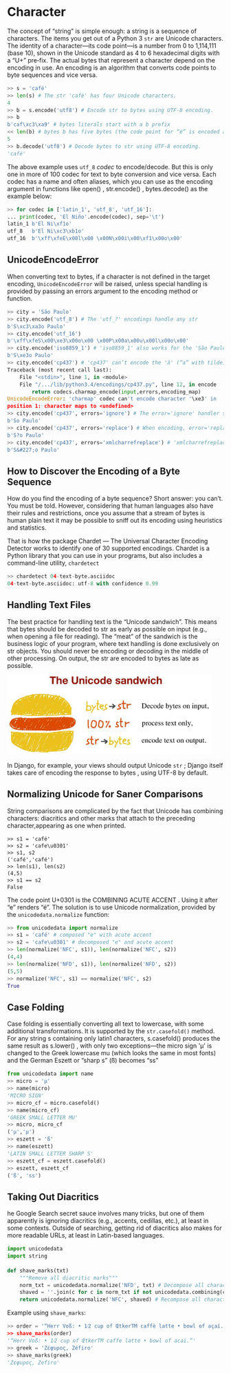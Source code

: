 # Character
The concept of “string” is simple enough: a string is a sequence of characters. The items you get out of a Python 3 `str` are Unicode characters. The identity of a character—its code point—is a number from 0 to 1,114,111 (base 10), shown in the Unicode standard as 4 to 6 hexadecimal digits with a “U+” pre‐fix. The actual bytes that represent a character depend on the encoding in use. An encoding is an algorithm that converts code points to byte sequences and vice versa.
``` python
>> s = 'café'
>> len(s) # The str 'café' has four Unicode characters.
4
>> b = s.encode('utf8') # Encode str to bytes using UTF-8 encoding.
>> b
b'caf\xc3\xa9' # bytes literals start with a b prefix
<< len(b) # bytes b has five bytes (the code point for “é” is encoded as two bytes in UTF-8)
5 
>> b.decode('utf8') # Decode bytes to str using UTF-8 encoding.
'café'
```
The above example uses `utf_8` _codec_ to encode/decode. But this is only one in more of 100 codec for text to byte conversion and vice versa. Each codec has a name and often aliases, which you can use as the encoding argument in functions like open() , str.encode() , bytes.decode() as the example below:
``` python
>> for codec in ['latin_1', 'utf_8', 'utf_16']:
... print(codec, 'El Niño'.encode(codec), sep='\t')
latin_1 b'El Ni\xf1o'
utf_8   b'El Ni\xc3\xb1o'
utf_16  b'\xff\xfeE\x00l\x00 \x00N\x00i\x00\xf1\x00o\x00'
```
## UnicodeEncodeError
When converting text to bytes, if a character is not defined in the target encoding, `UnicodeEncodeError` will be raised, unless special handling is provided by passing an errors argument to the encoding method or function.
```python 
>> city = 'São Paulo'
>> city.encode('utf_8') # The 'utf_?' encodings handle any str
b'S\xc3\xa3o Paulo'
>> city.encode('utf_16')
b'\xff\xfeS\x00\xe3\x00o\x00 \x00P\x00a\x00u\x00l\x00o\x00'
>> city.encode('iso8859_1') # 'iso8859_1' also works for the 'São Paulo' str .
b'S\xe3o Paulo'
>> city.encode('cp437') # 'cp437' can’t encode the 'ã' (“a” with tilde). The default error handler raises UnicodeEncodeError
Traceback (most recent call last):
    File "<stdin>", line 1, in <module>
    File "/.../lib/python3.4/encodings/cp437.py", line 12, in encode
        return codecs.charmap_encode(input,errors,encoding_map)
UnicodeEncodeError: 'charmap' codec can't encode character '\xe3' in
position 1: character maps to <undefined>
>> city.encode('cp437', errors='ignore') # The error='ignore' handler silently skips characters that cannot be encoded
b'So Paulo'
>> city.encode('cp437', errors='replace') # When encoding, error='replace' substitutes unencodable characters with '?'
b'S?o Paulo'
>> city.encode('cp437', errors='xmlcharrefreplace') # 'xmlcharrefreplace' replaces unencodable characters with an XML entity.
b'S&#227;o Paulo'
```
## How to Discover the Encoding of a Byte Sequence
How do you find the encoding of a byte sequence? Short answer: you can’t. You must be told. However, considering that human languages also have their rules and restrictions, once you assume that a stream of bytes is human plain text it may be possible to sniff out its encoding using heuristics and statistics.

That is how the package Chardet — The Universal Character Encoding Detector works to identify one of 30 supported encodings. Chardet is a Python library that you can use in your programs, but also includes a command-line utility, `chardetect`
```python 
>> chardetect 04-text-byte.asciidoc
04-text-byte.asciidoc: utf-8 with confidence 0.99
```
## Handling Text Files
The best practice for handling text is the “Unicode sandwich”. This means that bytes should be decoded to str as early as possible on input (e.g., when opening a file for reading). The “meat” of the sandwich is the business logic of your program, where text handling is done exclusively on str objects. You should never be encoding or decoding in the middle of other processing. On output, the str are encoded to bytes as late as possible.

![image](unicode_sandwich.png)

In Django, for example, your views should output Unicode `str` ; Django itself takes care of encoding the response to bytes , using UTF-8 by default.
## Normalizing Unicode for Saner Comparisons
String comparisons are complicated by the fact that Unicode has combining characters: diacritics and other marks that attach to the preceding character,appearing as one when printed.
```
>> s1 = 'café'
>> s2 = 'cafe\u0301'
>> s1, s2
('café','café')
>> len(s1), len(s2)
(4,5)
>> s1 == s2
False
```
The code point U+0301 is the COMBINING ACUTE ACCENT . Using it after “e” renders “é”. The solution is to use Unicode normalization, provided by the `unicodedata.normalize` function:
```python
>> from unicodedata import normalize
>> s1 = 'café' # composed "e" with acute accent
>> s2 = 'cafe\u0301' # decomposed "e" and acute accent
>> len(normalize('NFC', s1)), len(normalize('NFC', s2))
(4,4)
>> len(normalize('NFD', s1)), len(normalize('NFD', s2))
(5,5)
>> normalize('NFC', s1) == normalize('NFC', s2)
True
```
## Case Folding
Case folding is essentially converting all text to lowercase, with some additional transformations. It is supported by the `str.casefold()` method. 
For any string s containing only latin1 characters, s.casefold() produces the same result as s.lower() , with only two exceptions—the micro sign 'μ' is changed to the Greek lowercase mu (which looks the same in most fonts) and the German Eszett or “sharp s” (ß) becomes “ss”
```python
from unicodedata import name
>> micro = 'μ'
>> name(micro)
'MICRO SIGN'
>> micro_cf = micro.casefold()
>> name(micro_cf)
'GREEK SMALL LETTER MU'
>> micro, micro_cf
('μ','μ')
>> eszett = 'ß'
>> name(eszett)
'LATIN SMALL LETTER SHARP S'
>> eszett_cf = eszett.casefold()
>> eszett, eszett_cf
('ß', 'ss')
```
## Taking Out Diacritics
he Google Search secret sauce involves many tricks, but one of them apparently is ignoring diacritics (e.g., accents, cedillas, etc.), at least in some contexts. Outside of searching, getting rid of diacritics also makes for more readable URLs, at least in Latin-based languages.
```python
import unicodedata
import string

def shave_marks(txt)
    """Remove all diacritic marks"""
    norm_txt = unicodedata.normalize('NFD', txt) # Decompose all characters into base characters and combining marks.
    shaved = ''.join(c for c in norm_txt if not unicodedata.combining(c)) # Filter out all combining marks.
    return unicodedata.normalize('NFC', shaved) # Recompose all characters.
```

Example using `shave_marks`:
```python
>> order = '“Herr Voß: • 1⁄2 cup of ŒtkerTM caffè latte • bowl of açaí.”
>> shave_marks(order)
'“Herr Voß: • 1⁄2 cup of ŒtkerTM caffe latte • bowl of acai.”'
>> greek = 'Ζέφυρος, Zéfiro'
>> shave_marks(greek)
'Ζεφυρος, Zefiro'
```
